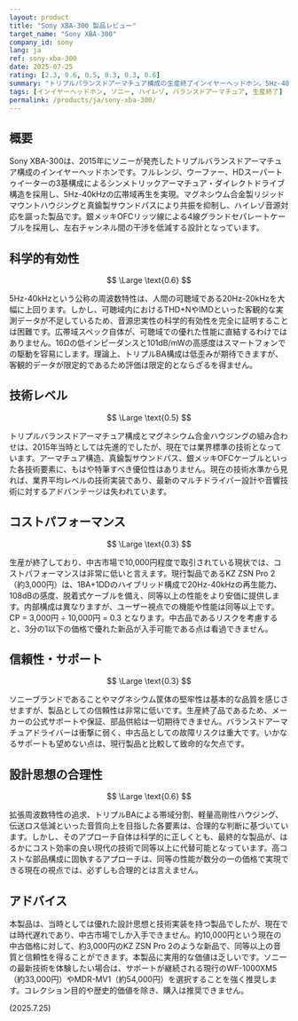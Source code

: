 ```yaml
---
layout: product
title: "Sony XBA-300 製品レビュー"
target_name: "Sony XBA-300"
company_id: sony
lang: ja
ref: sony-xba-300
date: 2025-07-25
rating: [2.3, 0.6, 0.5, 0.3, 0.3, 0.6]
summary: "トリプルバランスドアーマチュア構成の生産終了インイヤーヘッドホン。5Hz-40kHzという広帯域を特徴としますが、2015年当時の技術は現在では一般的です。中古市場で10,000円程度という価格に対し、同等以上の性能を持つ現行機KZ ZSN Pro 2（約3,000円）と比較するとコストパフォーマンスは極めて低いです。"
tags: [インイヤーヘッドホン, ソニー, ハイレゾ, バランスドアーマチュア, 生産終了]
permalink: /products/ja/sony-xba-300/
---
```

## 概要

Sony XBA-300は、2015年にソニーが発売したトリプルバランスドアーマチュア構成のインイヤーヘッドホンです。フルレンジ、ウーファー、HDスーパートゥイーターの3基構成によるシンメトリックアーマチュア・ダイレクトドライブ構造を採用し、5Hz-40kHzの広帯域再生を実現。マグネシウム合金製リジッドマウントハウジングと真鍮製サウンドパスにより共振を抑制し、ハイレゾ音源対応を謳った製品です。銀メッキOFCリッツ線による4線グランドセパレートケーブルを採用し、左右チャンネル間の干渉を低減する設計となっています。

## 科学的有効性

$$ \Large \text{0.6} $$

5Hz-40kHzという公称の周波数特性は、人間の可聴域である20Hz-20kHzを大幅に上回ります。しかし、可聴域内におけるTHD+NやIMDといった客観的な実測データが不足しているため、音源忠実性の科学的有効性を完全に証明することは困難です。広帯域スペック自体が、可聴域での優れた性能に直結するわけではありません。16Ωの低インピーダンスと101dB/mWの高感度はスマートフォンでの駆動を容易にします。理論上、トリプルBA構成は低歪みが期待できますが、客観的データが限定的であるため評価は限定的とならざるを得ません。

## 技術レベル

$$ \Large \text{0.5} $$

トリプルバランスドアーマチュア構成とマグネシウム合金ハウジングの組み合わせは、2015年当時としては先進的でしたが、現在では業界標準の技術となっています。アーマチュア構造、真鍮製サウンドパス、銀メッキOFCケーブルといった各技術要素に、もはや特筆すべき優位性はありません。現在の技術水準から見れば、業界平均レベルの技術実装であり、最新のマルチドライバー設計や音響技術に対するアドバンテージは失われています。

## コストパフォーマンス

$$ \Large \text{0.3} $$

生産が終了しており、中古市場で10,000円程度で取引されている現状では、コストパフォーマンスは非常に低いと言えます。現行製品であるKZ ZSN Pro 2（約3,000円）は、1BA+1DDのハイブリッド構成で20Hz-40kHzの再生能力、108dBの感度、脱着式ケーブルを備え、同等以上の性能をより安価に提供します。内部構成は異なりますが、ユーザー視点での機能や性能は同等以上です。CP = 3,000円 ÷ 10,000円 = 0.3 となります。中古品であるリスクを考慮すると、3分の1以下の価格で優れた新品が入手可能である点は看過できません。

## 信頼性・サポート

$$ \Large \text{0.3} $$

ソニーブランドであることやマグネシウム筐体の堅牢性は基本的な品質を感じさせますが、製品としての信頼性は非常に低いです。生産終了品であるため、メーカーの公式サポートや保証、部品供給は一切期待できません。バランスドアーマチュアドライバーは衝撃に弱く、中古品としての故障リスクは重大です。いかなるサポートも望めない点は、現行製品と比較して致命的な欠点です。

## 設計思想の合理性

$$ \Large \text{0.6} $$

拡張周波数特性の追求、トリプルBAによる帯域分割、軽量高剛性ハウジング、伝送ロス低減といった音質向上を目指した各要素は、合理的な判断に基づいています。しかし、そのアプローチ自体は科学的に正しくとも、最終的な製品が、はるかにコスト効率の良い現代の技術で同等以上に代替可能となっています。高コストな部品構成に固執するアプローチは、同等の性能が数分の一の価格で実現できる現在の視点では、必ずしも合理的とは言えません。

## アドバイス

本製品は、当時としては優れた設計思想と技術実装を持つ製品でしたが、現在では時代遅れであり、中古市場でしか入手できません。約10,000円という現在の中古価格に対して、約3,000円のKZ ZSN Pro 2のような新品で、同等以上の音質と信頼性を得ることができます。本製品に実用的な価値は乏しいです。ソニーの最新技術を体験したい場合は、サポートが継続される現行のWF-1000XM5（約33,000円）やMDR-MV1（約54,000円）を選択することを強く推奨します。コレクション目的や歴史的価値を除き、購入は推奨できません。

(2025.7.25)
